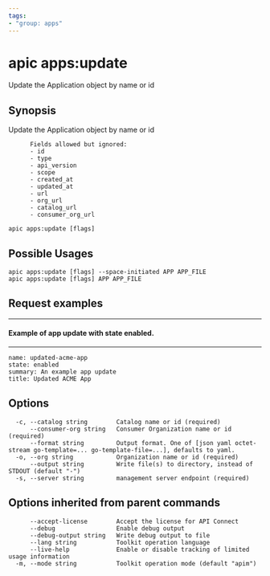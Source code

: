 ```yaml
---
tags:
- "group: apps"
---
```

# apic apps:update

Update the Application object by name or id

## Synopsis

Update the Application object by name or id
          
          Fields allowed but ignored:
          - id
          - type
          - api_version
          - scope
          - created_at
          - updated_at
          - url
          - org_url
          - catalog_url
          - consumer_org_url

```
apic apps:update [flags]
```

## Possible Usages

```
apic apps:update [flags] --space-initiated APP APP_FILE
apic apps:update [flags] APP APP_FILE
```

## Request examples

----------------------------------------------
#### Example of app update with state enabled.
----------------------------------------------

```
name: updated-acme-app
state: enabled
summary: An example app update
title: Updated ACME App
```

## Options

```
  -c, --catalog string        Catalog name or id (required)
      --consumer-org string   Consumer Organization name or id (required)
      --format string         Output format. One of [json yaml octet-stream go-template=... go-template-file=...], defaults to yaml.
  -o, --org string            Organization name or id (required)
      --output string         Write file(s) to directory, instead of STDOUT (default "-")
  -s, --server string         management server endpoint (required)
```

## Options inherited from parent commands

```
      --accept-license        Accept the license for API Connect
      --debug                 Enable debug output
      --debug-output string   Write debug output to file
      --lang string           Toolkit operation language
      --live-help             Enable or disable tracking of limited usage information
  -m, --mode string           Toolkit operation mode (default "apim")
```

